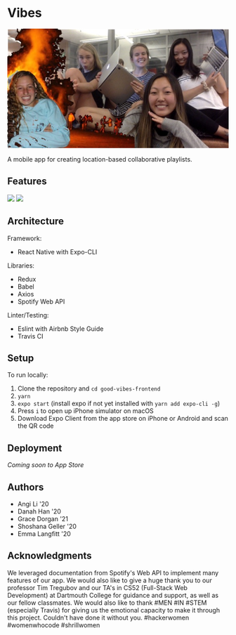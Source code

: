 # Vibes

![Team Photo](/assets/52.jpg)

A mobile app for creating location-based collaborative playlists.

## Features
![](https://media.giphy.com/media/88iHmg1CBKvqw00Zke/giphy.gif)
![](https://media.giphy.com/media/XtdOgcnmJXk6oHL7qk/giphy.gif)

## Architecture

Framework:
* React Native with Expo-CLI

Libraries:
* Redux
* Babel
* Axios
* Spotify Web API

Linter/Testing:
* Eslint with Airbnb Style Guide
* Travis CI

## Setup

To run locally:
1. Clone the repository and `cd good-vibes-frontend`
2. `yarn`
3. `expo start` (install expo if not yet installed with `yarn add expo-cli -g`)
4. Press `i` to open up iPhone simulator on macOS
5. Download Expo Client from the app store on iPhone or Android and scan the QR code

## Deployment

*Coming soon to App Store*

## Authors
* Angi Li '20
* Danah Han '20
* Grace Dorgan '21
* Shoshana Geller '20
* Emma Langfitt '20

## Acknowledgments

We leveraged documentation from Spotify's Web API to implement many features of our app. We would also like to give a huge thank you to our professor Tim Tregubov and our TA's in CS52 (Full-Stack Web Development) at Dartmouth College for guidance and support, as well as our fellow classmates. We would also like to thank #MEN #IN #STEM (especially Travis) for giving us the emotional capacity to make it through this project. Couldn't have done it without you. #hackerwomen #womenwhocode #shrillwomen
